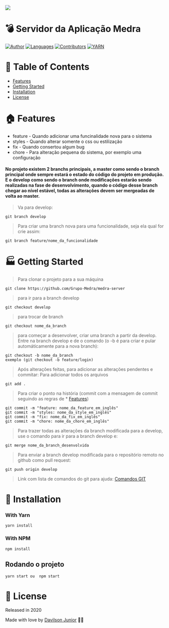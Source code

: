<p align="left">
   <img src="https://image.freepik.com/vetores-gratis/apresentacao-com-painel-de-negocios_172436-786.jpg"/>
</p>



# :bomb: Servidor da Aplicação Medra


[![Author](https://img.shields.io/badge/Davilson-Junior-red)](https://github.com/DavilsonJunior)
[![Languages](https://img.shields.io/badge/languages-1-blue)](#)
[![Contributors](https://img.shields.io/badge/contributors-4-blue)](#)
[![YARN](https://img.shields.io/badge/YARN-1.22.4-red)](#)


# :pushpin: Table of Contents

* [Features](#house-features)
* [Getting Started](#factory-getting_started)
* [Installation](#construction_worker-installation)
* [License](#closed_book-license)

# :house: Features

- feature - Quando adicionar uma funcinalidade nova para o sistema
- styles - Quando alterar somente o css ou estilização
- fix - Quando consertou algum bug
- chore - Para alteração pequena do sistema, por exemplo uma configuração

#### No projeto existem 2 branchs principais, a master como sendo o branch principal onde sempre estará o estado do código do projeto em produção. E o develop como sendo o branch onde modificações estarão sendo realizadas na fase de desenvolvimento, quando o código desse branch chegar ao nível estável, todas as alterações devem ser mergeadas de volta ao master.
> Va para develop:

```
git branch develop
```

> Para criar uma branch nova para uma funcionalidade, seja ela qual for crie assim:

```
git branch feature/nome_da_funcionalidade
```


# :factory: Getting Started

> Para clonar o projeto para a sua máquina
```
git clone https://github.com/Grupo-Medra/medra-server
```

> para ir para a branch develop
```
git checkout develop
```

> para trocar de branch
```
git checkout nome_da_branch
```

> para começar a desenvolver, criar uma branch a partir da develop. Entre na branch develop e de o comando (o -b é para criar e pular automáticamente para a nova branch):
```
git checkout -b nome_da_branch
exemplo (git checkout -b feature/login)
```

> Após alterações feitas, para adicionar as alterações pendentes e commitar:
> Para adicionar todos os arquivos
```
git add .
```

> Para criar o ponto na história (commit com a mensagem de commit seguindo as regras de * [Features](#house-features))
```
git commit -m "feature: nome_da_feature_em_inglês"
git commit -m "styles: nome_da_style_em_inglês"
git commit -m "fix: nome_da_fix_em_inglês"
git commit -m "chore: nome_da_chore_em_inglês"
```

> Para trazer todas as alterações da branch modificada para a develop, use o comando para ir para a branch develop e:
```
git merge nome_da_branch_desenvolvida
```

> Para enviar a branch develop modificada para o repositório remoto no github como pull request:
```
git push origin develop
```


> Link com lista de comandos do git para ajuda:
<a href=https://gist.github.com/leocomelli/2545add34e4fec21ec16>Comandos GIT</a>

# :construction_worker: Installation

### With Yarn

```
yarn install
```

### With NPM
```
npm install
```


## Rodando o projeto
```
yarn start ou  npm start
```


# :closed_book: License

Released in 2020

Made with love by [Davilson Junior](https://github.com/DavilsonJunior) 💜🚀
